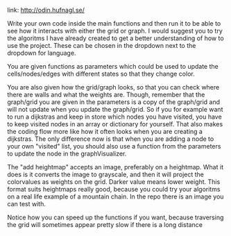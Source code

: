link: http://odin.hufnagl.se/

Write your own code inside the main functions and then run it to be able to see how it interacts with either the grid or graph. I would suggest you to try the algoritms I have already created to get a better understanding of how to use the project. These can be chosen in the dropdown next to the dropdown for language.

You are given functions as parameters which could be used to update the cells/nodes/edges with different states so that they change color.

You are also given how the grid/graph looks, so that you can check where there are walls and what the weights are. Though, remember that the graph/grid you are given in the parameters is a copy of the graph/grid and will not update when you update the graph/grid. So if you for example want to run a dijkstras and keep in store which nodes you have visited, you have to keep visited nodes in an array or dictionary for yourself. That also makes the coding flow more like how it often looks when you are creating a dijkstras. The only difference now is that when you are adding a node to your own "visited" list, you should also use a function from the parameters to update the node in the graphVisualizer.

The "add heightmap" accepts an image, preferably on a heightmap. What it does is it converts the image to grayscale, and then it will project the colorvalues as weights on the grid. Darker value means lower weight. This format suits heightmaps really good, because you could try your algoritms on a real life example of a mountain chain. In the repo there is an image you can test with.

Notice how you can speed up the functions if you want, because traversing the grid will sometimes appear pretty slow if there is a long distance
